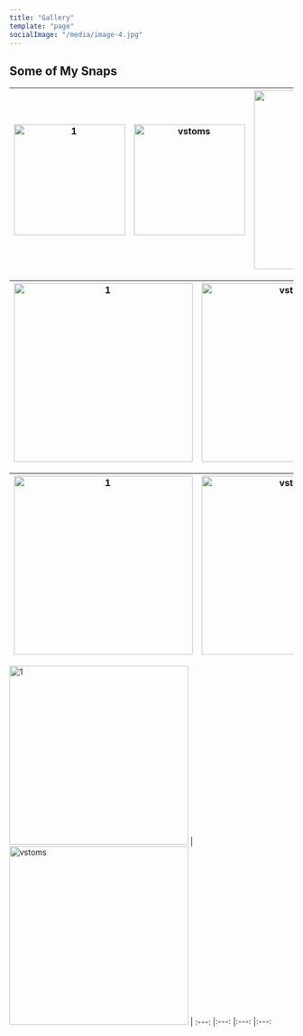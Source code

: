 ```yaml
---
title: "Gallery"
template: "page"
socialImage: "/media/image-4.jpg"
---
```


## Some of My Snaps

[<img alt="1" src="https://kumaraswins.in/album/1.jpeg" width="197">](https://kumaraswins.in/album/1.jpeg) |[<img alt="vstoms" src="https://kumaraswins.in/album/2.jpeg" width="197">](https://kumaraswins.in/album/2.jpeg) |[<img alt="wichopy" src="https://kumaraswins.in/album/3.jpeg" width="317">](https://kumaraswins.in/album/3.jpeg) |[<img alt="yairmark" src="https://kumaraswins.in/album/4.jpeg" width="317">](https://kumaraswins.in/album/4.jpeg) |  
:---: |:---: |:---: |:---: 

[<img alt="1" src="https://kumaraswins.in/album/5.jpeg" width="317">](https://kumaraswins.in/album/5.jpeg) |[<img alt="vstoms" src="https://kumaraswins.in/album/6.jpeg" width="317">](https://kumaraswins.in/album/6.jpeg) |[<img alt="wichopy" src="https://kumaraswins.in/album/7.jpeg" width="317">](https://kumaraswins.in/album/7.jpeg) |[<img alt="yairmark" src="https://kumaraswins.in/album/8.jpeg" width="317">](https://kumaraswins.in/album/8.jpeg) |  
:---: |:---: |:---: |:---: 

[<img alt="1" src="https://kumaraswins.in/album/9.jpeg" width="317">](https://kumaraswins.in/album/9.jpeg) |[<img alt="vstoms" src="https://kumaraswins.in/album/10.jpeg" width="317">](https://kumaraswins.in/album/10.jpeg) |[<img alt="wichopy" src="https://kumaraswins.in/album/11.jpeg" width="317">](https://kumaraswins.in/album/11.jpeg) |[<img alt="yairmark" src="https://kumaraswins.in/album/12.jpeg" width="317">](https://kumaraswins.in/album/12.jpeg) |  
:---: |:---: |:---: |:---: 

[<img alt="1" src="https://kumaraswins.in/album/13.jpeg" width="317">](https://kumaraswins.in/album/13.jpeg) |[<img alt="vstoms" src="https://kumaraswins.in/album/14.jpeg" width="317">](https://kumaraswins.in/album/14.jpeg) | 
:---: |:---: |:---: |:---: 